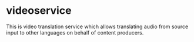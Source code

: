 # videoservice
This is video translation service which allows translating audio from source input to other languages on behalf of content producers.
